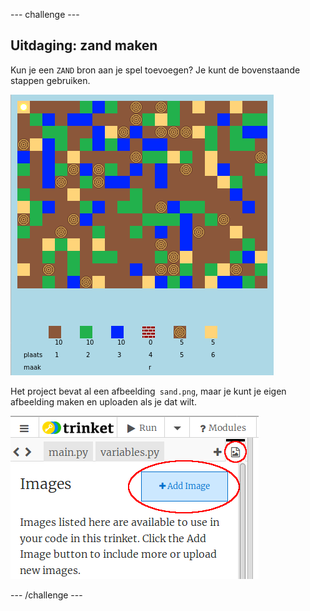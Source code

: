 --- challenge ---

## Uitdaging: zand maken

Kun je een `ZAND` bron aan je spel toevoegen? Je kunt de bovenstaande stappen gebruiken.

![screenshot](images/craft-sand.png)

Het project bevat al een afbeelding` sand.png`, maar je kunt je eigen afbeelding maken en uploaden als je dat wilt.

![screenshot](images/craft-upload.png)

--- /challenge ---